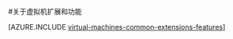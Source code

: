 <properties
 pageTitle="虚拟机扩展和功能 | Azure"
 description="了解可为 Azure 虚拟机提供哪些扩展，这些虚拟机扩展按它们提供或改进的功能进行分组。"
 services="virtual-machines-windows"
 documentationCenter=""
 authors="squillace"
 manager="timlt"
 editor=""
 tags="azure-service-management,azure-resource-manager"/>

<tags
 	ms.service="virtual-machines-windows"
 	ms.date="05/27/2016"
 	wacn.date="07/28/2016"/>

#关于虚拟机扩展和功能

[AZURE.INCLUDE [virtual-machines-common-extensions-features](../includes/virtual-machines-common-extensions-features.md)]

<!---HONumber=Mooncake_0118_2016-->